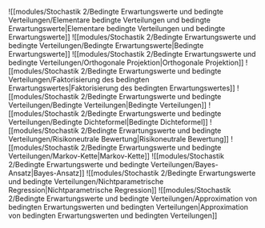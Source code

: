 ![[modules/Stochastik 2/Bedingte Erwartungswerte und bedingte Verteilungen/Elementare bedingte Verteilungen und bedingte Erwartungswerte|Elementare bedingte Verteilungen und bedingte Erwartungswerte]]
![[modules/Stochastik 2/Bedingte Erwartungswerte und bedingte Verteilungen/Bedingte Erwartungswerte|Bedingte Erwartungswerte]]
![[modules/Stochastik 2/Bedingte Erwartungswerte und bedingte Verteilungen/Orthogonale Projektion|Orthogonale Projektion]]
![[modules/Stochastik 2/Bedingte Erwartungswerte und bedingte Verteilungen/Faktorisierung des bedingten Erwartungswertes|Faktorisierung des bedingten Erwartungswertes]]
![[modules/Stochastik 2/Bedingte Erwartungswerte und bedingte Verteilungen/Bedingte Verteilungen|Bedingte Verteilungen]]
![[modules/Stochastik 2/Bedingte Erwartungswerte und bedingte Verteilungen/Bedingte Dichteformel|Bedingte Dichteformel]]
![[modules/Stochastik 2/Bedingte Erwartungswerte und bedingte Verteilungen/Risikoneutrale Bewertung|Risikoneutrale Bewertung]]
![[modules/Stochastik 2/Bedingte Erwartungswerte und bedingte Verteilungen/Markov-Kette|Markov-Kette]]
![[modules/Stochastik 2/Bedingte Erwartungswerte und bedingte Verteilungen/Bayes-Ansatz|Bayes-Ansatz]]
![[modules/Stochastik 2/Bedingte Erwartungswerte und bedingte Verteilungen/Nichtparametrische Regression|Nichtparametrische Regression]]
![[modules/Stochastik 2/Bedingte Erwartungswerte und bedingte Verteilungen/Approximation von bedingten Erwartungswerten und bedingten Verteilungen|Approximation von bedingten Erwartungswerten und bedingten Verteilungen]]